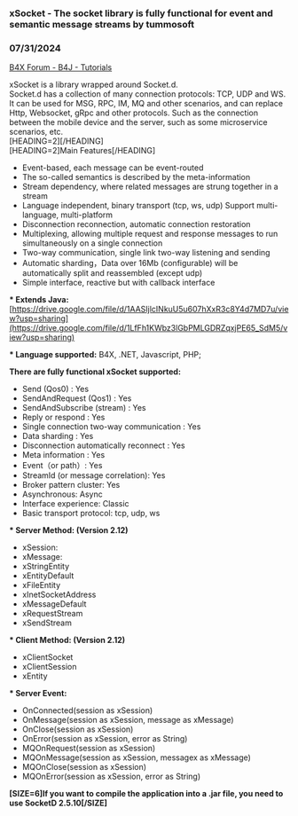 ### xSocket -  The socket library is fully functional for event and semantic message streams by tummosoft
### 07/31/2024
[B4X Forum - B4J - Tutorials](https://www.b4x.com/android/forum/threads/160029/)

xSocket is a library wrapped around Socket.d.  
Socket.d has a collection of many connection protocols: TCP, UDP and WS. It can be used for MSG, RPC, IM, MQ and other scenarios, and can replace Http, Websocket, gRpc and other protocols. Such as the connection between the mobile device and the server, such as some microservice scenarios, etc.  
[HEADING=2][/HEADING]  
[HEADING=2]Main Features[/HEADING]  

- Event-based, each message can be event-routed
- The so-called semantics is described by the meta-information
- Stream dependency, where related messages are strung together in a stream
- Language independent, binary transport (tcp, ws, udp) Support multi-language, multi-platform
- Disconnection reconnection, automatic connection restoration
- Multiplexing, allowing multiple request and response messages to run simultaneously on a single connection
- Two-way communication, single link two-way listening and sending
- Automatic sharding，Data over 16Mb (configurable) will be automatically split and reassembled (except udp)
- Simple interface, reactive but with callback interface

  
**\* Extends Java:** [https://drive.google.com/file/d/1AASIjlcINkuU5u607hXxR3c8Y4d7MD7u/view?usp=sharing](https://drive.google.com/file/d/1LfFh1KWbz3lGbPMLGDRZqxjPE65_SdM5/view?usp=sharing)  
  
**\* Language supported:** B4X, .NET, Javascript, PHP;  
  
**There are fully functional xSocket supported:**  
- Send (Qos0) : Yes  
- SendAndRequest (Qos1) : Yes  
- SendAndSubscribe (stream) : Yes  
- Reply or respond : Yes  
- Single connection two-way communication : Yes  
- Data sharding : Yes  
- Disconnection automatically reconnect : Yes  
- Meta information : Yes  
- Event（or path）: Yes  
- StreamId (or message correlation): Yes  
- Broker pattern cluster: Yes  
- Asynchronous: Async  
- Interface experience: Classic  
- Basic transport protocol: tcp, udp, ws  
  
**\* Server Method: (Version 2.12)**  
- xSession:  
- xMessage:  
- xStringEntity  
- xEntityDefault  
- xFileEntity  
- xInetSocketAddress  
- xMessageDefault  
- xRequestStream  
- xSendStream  
  
**\* Client Method: (Version 2.12)**  
- xClientSocket  
- xClientSession  
- xEntity  
  
**\* Server Event:**  
  
- OnConnected(session as xSession)  
- OnMessage(session as xSession, message as xMessage)  
- OnClose(session as xSession)  
- OnError(session as xSession, error as String)  
- MQOnRequest(session as xSession)  
- MQOnMessage(session as xSession, messagex as xMessage)  
- MQOnClose(session as xSession)  
- MQOnError(session as xSession, error as String)  
  
**[SIZE=6]If you want to compile the application into a .jar file, you need to use SocketD 2.5.10[/SIZE]**